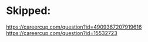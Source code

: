 # Skipped:
https://careercup.com/question?id=4909367207919616
https://careercup.com/question?id=15532723
